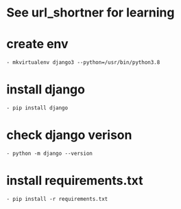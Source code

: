 # See url_shortner for learning

# create env

    - mkvirtualenv django3 --python=/usr/bin/python3.8

# install django

    - pip install django

# check django verison

    - python -m django --version

# install requirements.txt

    - pip install -r requirements.txt
